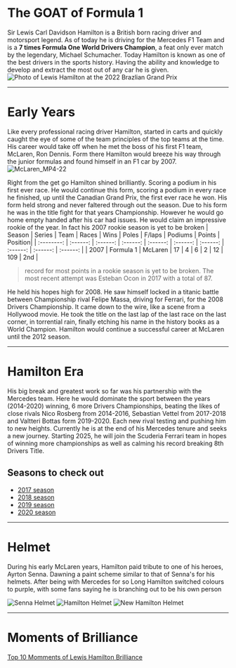 # The GOAT of Formula 1
Sir Lewis Carl Davidson Hamilton is a British born racing driver and motorsport legend. As of today he is driving for the Mercedes F1 Team and is a **7 times Formula One World Drivers Champion**, a feat only ever match by the legendary, Michael Schumacher. Today Hamilton is known as one of the best drivers in the sports history. Having the ability and knowledge to develop and extract the most out of any car he is given.
![Photo of Lewis Hamilton at the 2022 Brazlian Grand Prix](https://github.com/Javonn-Alleyne/road_documentation_exercise/blob/main/assets/Javonn-Alleyne_001.jpg?raw=true)

---

# Early Years
Like every professional racing driver Hamilton, started in carts and quickly caught the eye of some of the team principles of the top teams at the time. His career would take off when he met the boss of his first F1 team, McLaren, Ron Dennis. Form there Hamilton would breeze his way through the junior formulas and found himself in an F1 car by 2007. 
![McLaren_MP4-22](https://github.com/Javonn-Alleyne/road_documentation_exercise/blob/main/assets/Javonn-Alleyne_002.jpg?raw=true)

Right from the get go Hamilton shined brilliantly. Scoring a podium in his first ever race. He would continue this form, scoring a podium in every race he finished, up until the Canadian Grand Prix, the first ever race he won. His form held strong and never faltered through out the season. Due to his form he was in the title fight for that years Championship. However he would go home empty handed after his car had issues. He would claim an impressive rookie of the year. In fact his 2007 rookie season is yet to be broken
| Season | Series | Team | Races | Wins | Poles | F/laps | Podiums | Points | Position|
| :--------: | :------: |  :------: | :------: | :------: | :------: | :------: | :------: | :------: | :------: |
| 2007 | Formula 1 | McLaren | 17 | 4 | 6 | 2 | 12 | 109 | 2nd |
>record for most points in a rookie season is yet to be broken. The most recent attempt was Esteban Ocon in 2017 with a total of 87.

He held his hopes high for 2008. He saw himself locked in a titanic battle between Championship rival Felipe Massa, driving for Ferrari, for the 2008 Drivers Championship. It came down to the wire, like a scene from a Hollywood movie. He took the title on the last lap of the last race on the last corner, in torrential rain, finally etching his name in the history books as a World Champion. Hamilton would continue a successful career at McLaren until the 2012 season.

---

# Hamilton Era
His big break and greatest work so far was his partnership with the Mercedes team. Here he would dominate the sport between the years (2014-2020) winning, 6 more Drivers Championships, beating the likes of close rivals Nico Rosberg from 2014-2016, Sebastian Vettel from 2017-2018 and Valtteri Bottas form 2019-2020. Each new rival testing and pushing him to new heights. Currently he is at the end of his Mercedes tenure and seeks a new journey. Starting 2025, he will join the Scuderia Ferrari team in hopes of winning more championships as well as calming his record breaking 8th Drivers Title.
## Seasons to check out
* [2017 season](https://en.wikipedia.org/wiki/2017_Formula_One_World_Championship)
* [2018 season](https://en.wikipedia.org/wiki/2018_Formula_One_World_Championship)
* [2019 season](https://en.wikipedia.org/wiki/2019_Formula_One_World_Championship)
* [2020 season](https://en.wikipedia.org/wiki/2020_Formula_One_World_Championship)

---

# Helmet
During his early McLaren years, Hamilton paid tribute to one of his heroes, Ayrton Senna. Dawning a paint scheme similar to that of Senna's for his helmets. After being with Mercedes for so Long Hamilton switched colours to purple, with some fans saying he is branching out to be his own person

![Senna Helmet](https://github.com/Javonn-Alleyne/road_documentation_exercise/blob/main/assets/Javonn-Alleyne_003.jpg?raw=true "Senna Helmet")
![Hamilton Helmet](https://github.com/Javonn-Alleyne/road_documentation_exercise/blob/main/assets/Javonn-Alleyne_004.jpg?raw=true "Hamilton Helmet")
![New Hamilton Helmet](https://github.com/Javonn-Alleyne/road_documentation_exercise/blob/main/assets/Javonn-Alleyne_005.jpg?raw=true)

---

# Moments of Brilliance
[Top 10 Momments of Lewis Hamilton Brilliance](https://www.youtube.com/watch?v=we4VBW99LoU)
